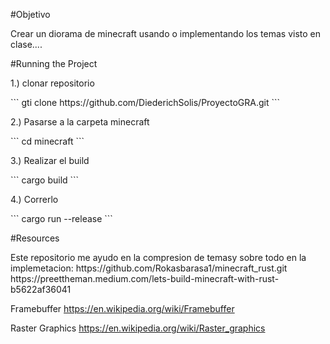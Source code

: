 #Objetivo

<P>
Crear un diorama de minecraft usando o implementando los temas visto en clase....
</P>

#Running the Project
<p>
1.) clonar repositorio
</p>
```
gti clone https://github.com/DiederichSolis/ProyectoGRA.git
```
<p>
2.) Pasarse a la carpeta minecraft
</p>
```
cd minecraft
```
<p>
3.) Realizar el build
</p>
```
cargo build
```

4.) Correrlo
</p>
```
cargo run --release
```

#Resources
<p>
Este repositorio me ayudo en la compresion de temasy sobre todo en la implemetacion:
https://github.com/Rokasbarasa1/minecraft_rust.git
https://preettheman.medium.com/lets-build-minecraft-with-rust-b5622af36041

Framebuffer
https://en.wikipedia.org/wiki/Framebuffer

Raster Graphics
https://en.wikipedia.org/wiki/Raster_graphics

</p>
